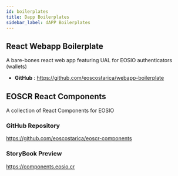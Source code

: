 ```yaml
---
id: boilerplates
title: Dapp Boilerplates
sidebar_label: dAPP Boilerplates
---
```


## React Webapp Boilerplate

A bare-bones react web app featuring UAL for EOSIO authenticators (wallets)

- **GitHub** : https://github.com/eoscostarica/webapp-boilerplate

## EOSCR React Components
A collection of React Components for EOSIO

### GitHub Repository
https://github.com/eoscostarica/eoscr-components

### StoryBook Preview
https://components.eosio.cr
